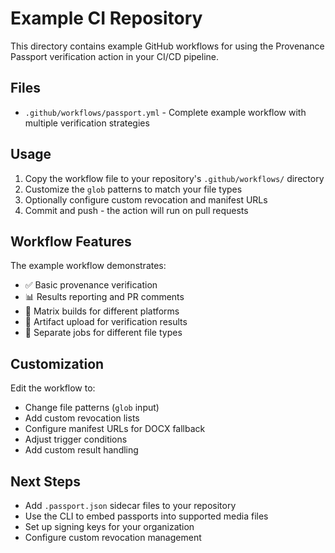 # Example CI Repository

This directory contains example GitHub workflows for using the Provenance Passport verification action in your CI/CD pipeline.

## Files

- `.github/workflows/passport.yml` - Complete example workflow with multiple verification strategies

## Usage

1. Copy the workflow file to your repository's `.github/workflows/` directory
2. Customize the `glob` patterns to match your file types
3. Optionally configure custom revocation and manifest URLs
4. Commit and push - the action will run on pull requests

## Workflow Features

The example workflow demonstrates:

- ✅ Basic provenance verification
- 📊 Results reporting and PR comments  
- 🔄 Matrix builds for different platforms
- 📁 Artifact upload for verification results
- 🎯 Separate jobs for different file types

## Customization

Edit the workflow to:
- Change file patterns (`glob` input)
- Add custom revocation lists
- Configure manifest URLs for DOCX fallback
- Adjust trigger conditions
- Add custom result handling

## Next Steps

- Add `.passport.json` sidecar files to your repository
- Use the CLI to embed passports into supported media files
- Set up signing keys for your organization
- Configure custom revocation management
